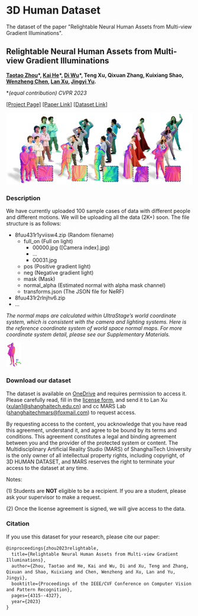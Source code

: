 # 3D Human Dataset
The dataset of the paper "Relightable Neural Human Assets from Multi-view Gradient Illuminations".

## Relightable Neural Human Assets from Multi-view Gradient Illuminations

**[Taotao Zhou](https://github.com/Miaoing)\*, [Kai He](http://academic.hekai.site/)\*, [Di Wu](https://deemos.com/)\*, Teng Xu, Qixuan Zhang, Kuixiang Shao, [Wenzheng Chen](https://www.cs.toronto.edu/~wenzheng/), [Lan Xu](http://xu-lan.com/), [Jingyi Yu](http://www.yu-jingyi.com/).** 

**(*equal contribution) CVPR 2023**

[[Project Page]](https://miaoing.github.io/RNHA/) [[Paper Link]](https://arxiv.org/pdf/2212.07648.pdf) [[Dataset Link]](https://shanghaitecheducn-my.sharepoint.com/:f:/g/personal/hekai_shanghaitech_edu_cn/EkwUhF_qoW1CpipgeXwLZxcBMa8clsdGhdR4ub-1f5cfIw?e=5ej5FE)

![dataset_description](./imgs/dataset_description.png)

### Description

We have currently uploaded 100 sample cases of data with different people and different motions. We will be uploading all the data (2K+) soon. The file structure is as follows:

- 8fuu431r1yviisw4.zip (Random filename)
  - full_on (Full on light)
    - 00000.jpg ([Camera index].jpg)
    - ...
    - 00031.jpg 
  - pos (Positive gradient light)
  - neg (Negative gradient light)
  - mask (Mask)
  - normal_alpha (Estimated normal with alpha mask channel)
  - transforms.json (The JSON file for NeRF)
- 8fuu431r2rlnjhv6.zip
- ...



*The normal maps are calculated within UltraStage’s world coordinate system, which is consistent with the camera and lighting systems. Here is the reference coordinate system of world space normal maps. For more coordinate system detail, please see our Supplementary Materials.*

<img src="imgs/normal_space.png" alt="normal_space" style="zoom:20%;" />

### Download our dataset

The dataset is available on [OneDrive](https://shanghaitecheducn-my.sharepoint.com/:f:/g/personal/hekai_shanghaitech_edu_cn/EqlqCj5RaQNGgI2WkM_2N3MBjgeLHBHqZvJmDWX4C6c0aA) and requires permission to access it. Please carefully read, fill in the [license form](./license.pdf), and send it to Lan Xu (xulan1@shanghaitech.edu.cn) and cc MARS Lab (shanghaitechmars@foxmail.com) to request access.

By requesting access to the content, you acknowledge that you have read this agreement, understand it, and agree to be bound by its terms and conditions. This agreement constitutes a legal and binding agreement between you and the provider of the protected system or content. The Multidisciplinary Artificial Reality Studio (MARS) of ShanghaiTech University is the only owner of all intellectual property rights, including copyright, of 3D HUMAN DATASET, and MARS reserves the right to terminate your access to the dataset at any time.

Notes:

(1) Students are **NOT** eligible to be a recipient.  If you are a student, please ask your supervisor to make a request.

(2) Once the license agreement is signed, we will give access to the data.

### Citation

If you use this dataset for your research, please cite our paper:

```
@inproceedings{zhou2023relightable,
  title={Relightable Neural Human Assets from Multi-view Gradient Illuminations},
  author={Zhou, Taotao and He, Kai and Wu, Di and Xu, Teng and Zhang, Qixuan and Shao, Kuixiang and Chen, Wenzheng and Xu, Lan and Yu, Jingyi},
  booktitle={Proceedings of the IEEE/CVF Conference on Computer Vision and Pattern Recognition},
  pages={4315--4327},
  year={2023}
}
```



